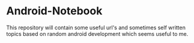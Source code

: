 # Android-Notebook
This repository will contain some useful url's and sometimes self written topics based on random android development which seems useful to me. 
